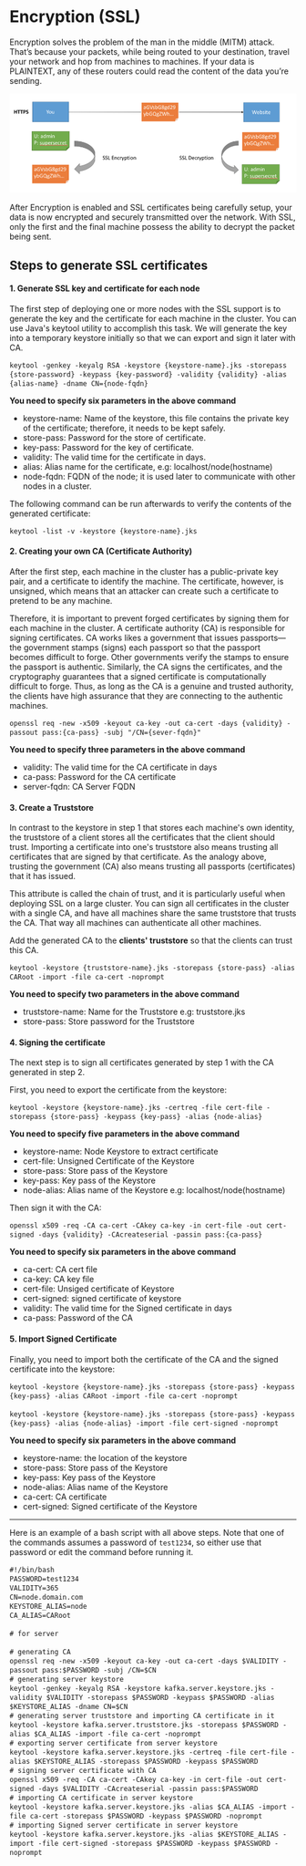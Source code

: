 # Encryption (SSL)

Encryption solves the problem of the man in the middle (MITM) attack. That’s because your packets, while being routed to your destination, travel your network 
and hop from machines to machines. If your data is PLAINTEXT, any of these routers could read the content of the data 
you’re sending.

![encryption](../../static/images/bigdata-security/ssl-encryption.png)

After Encryption is enabled and SSL certificates being carefully setup, your data is now encrypted and securely transmitted over the network. With SSL, only the first 
and the final machine possess the ability to decrypt the packet being sent.

## Steps to generate SSL certificates

#### 1. Generate SSL key and certificate for each node

The first step of deploying one or more nodes with the SSL support is to generate the key and the certificate for each machine in the cluster. You can use Java's 
keytool utility to accomplish this task. We will generate the key into a temporary keystore initially so that we can export and sign it later with CA.

```
keytool -genkey -keyalg RSA -keystore {keystore-name}.jks -storepass {store-password} -keypass {key-password} -validity {validity} -alias {alias-name} -dname CN={node-fqdn}
```
**You need to specify six parameters in the above command**
    
- keystore-name: Name of the keystore, this file contains the private key of the certificate; therefore, it needs to be kept safely.
- store-pass: Password for the store of certificate.
- key-pass: Password for the key of certificate.
- validity: The valid time for the certificate in days.
- alias: Alias name for the certificate, e.g: localhost/node(hostname)
- node-fqdn: FQDN of the node; it is used later to communicate with other nodes in a cluster.

The following command can be run afterwards to verify the contents of the generated certificate:
```
keytool -list -v -keystore {keystore-name}.jks
```

#### 2. Creating your own CA (Certificate Authority)

After the first step, each machine in the cluster has a public-private key pair, and a certificate to identify the machine. The certificate, however, is 
unsigned, which means that an attacker can create such a certificate to pretend to be any machine.

Therefore, it is important to prevent forged certificates by signing them for each machine in the cluster. A certificate authority (CA) is responsible for 
signing certificates. CA works likes a government that issues passports—the government stamps (signs) each passport so that the passport becomes difficult to 
forge. Other governments verify the stamps to ensure the passport is authentic. Similarly, the CA signs the certificates, and the cryptography guarantees that 
a signed certificate is computationally difficult to forge. Thus, as long as the CA is a genuine and trusted authority, the clients have high assurance that 
they are connecting to the authentic machines.

```
openssl req -new -x509 -keyout ca-key -out ca-cert -days {validity} -passout pass:{ca-pass} -subj "/CN={sever-fqdn}"
```

**You need to specify three parameters in the above command**

- validity: The valid time for the CA certificate in days
- ca-pass: Password for the CA certificate
- server-fqdn: CA Server FQDN

#### 3. Create a Truststore

In contrast to the keystore in step 1 that stores each machine's own identity, the truststore of a client stores all the certificates that the client should 
trust. Importing a certificate into one's truststore also means trusting all certificates that are signed by that certificate. As the analogy above, 
trusting the government (CA) also means trusting all passports (certificates) that it has issued. 

This attribute is called the chain of trust, and it is 
particularly useful when deploying SSL on a large cluster. You can sign all certificates in the cluster with a single CA, and have all machines share the same 
truststore that trusts the CA. That way all machines can authenticate all other machines.

Add the generated CA to the **clients' truststore** so that the clients can trust this CA.

```
keytool -keystore {truststore-name}.jks -storepass {store-pass} -alias CARoot -import -file ca-cert -noprompt
```

**You need to specify two parameters in the above command**

- truststore-name: Name for the Truststore e.g: truststore.jks
- store-pass: Store password for the Truststore

#### 4. Signing the certificate

The next step is to sign all certificates generated by step 1 with the CA generated in step 2. 

First, you need to export the certificate from the keystore:

```
keytool -keystore {keystore-name}.jks -certreq -file cert-file -storepass {store-pass} -keypass {key-pass} -alias {node-alias}
```

**You need to specify five parameters in the above command**

- keystore-name: Node Keystore to extract certificate
- cert-file: Unsigned Certificate of the Keystore
- store-pass: Store pass of the Keystore
- key-pass: Key pass of the Keystore
- node-alias: Alias name of the Keystore e.g: localhost/node(hostname)

Then sign it with the CA:

```
openssl x509 -req -CA ca-cert -CAkey ca-key -in cert-file -out cert-signed -days {validity} -CAcreateserial -passin pass:{ca-pass}
```

**You need to specify six parameters in the above command**

- ca-cert: CA cert file 
- ca-key: CA key file
- cert-file: Unsiged certificate of Keystore
- cert-signed: signed certificate of keystore
- validity: The valid time for the Signed certificate in days
- ca-pass: Password of the CA

#### 5. Import Signed Certificate

Finally, you need to import both the certificate of the CA and the signed certificate into the keystore:

```
keytool -keystore {keystore-name}.jks -storepass {store-pass} -keypass {key-pass} -alias CARoot -import -file ca-cert -noprompt

keytool -keystore {keystore-name}.jks -storepass {store-pass} -keypass {key-pass} -alias {node-alias} -import -file cert-signed -noprompt
```

**You need to specify six parameters in the above command**

- keystore-name: the location of the keystore
- store-pass: Store pass of the Keystore
- key-pass: Key pass of the Keystore
- node-alias: Alias name of the Keystore
- ca-cert: CA certificate
- cert-signed: Signed certificate of the Keystore

---

Here is an example of a bash script with all above steps. Note that one of the commands assumes a password of `test1234`, so either use that password or edit 
the command before running it.

```
#!/bin/bash
PASSWORD=test1234
VALIDITY=365
CN=node.domain.com
KEYSTORE_ALIAS=node
CA_ALIAS=CARoot

# for server

# generating CA
openssl req -new -x509 -keyout ca-key -out ca-cert -days $VALIDITY -passout pass:$PASSWORD -subj /CN=$CN
# generating server keystore
keytool -genkey -keyalg RSA -keystore kafka.server.keystore.jks -validity $VALIDITY -storepass $PASSWORD -keypass $PASSWORD -alias $KEYSTORE_ALIAS -dname CN=$CN
# generating server truststore and importing CA certificate in it
keytool -keystore kafka.server.truststore.jks -storepass $PASSWORD -alias $CA_ALIAS -import -file ca-cert -noprompt
# exporting server certificate from server keystore
keytool -keystore kafka.server.keystore.jks -certreq -file cert-file -alias $KEYSTORE_ALIAS -storepass $PASSWORD -keypass $PASSWORD
# signing server certificate with CA
openssl x509 -req -CA ca-cert -CAkey ca-key -in cert-file -out cert-signed -days $VALIDITY -CAcreateserial -passin pass:$PASSWORD
# importing CA certificate in server keystore
keytool -keystore kafka.server.keystore.jks -alias $CA_ALIAS -import -file ca-cert -storepass $PASSWORD -keypass $PASSWORD -noprompt
# importing Signed server certificate in server keystore
keytool -keystore kafka.server.keystore.jks -alias $KEYSTORE_ALIAS -import -file cert-signed -storepass $PASSWORD -keypass $PASSWORD -noprompt
```